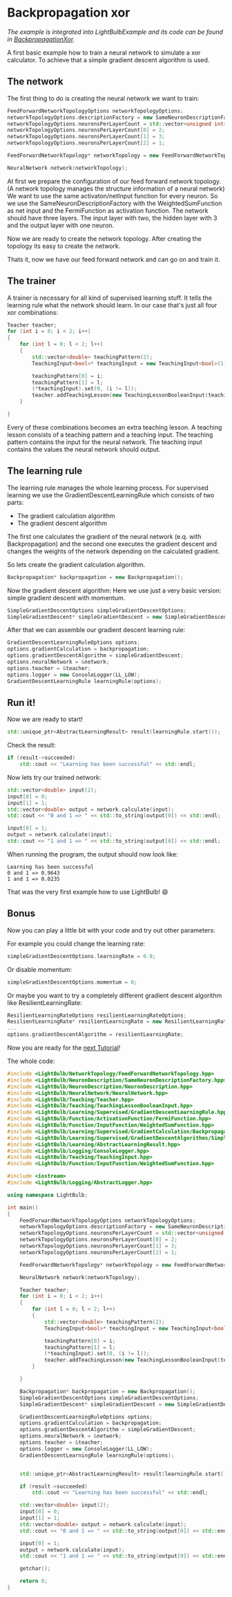 # Backpropagation xor

*The example is integrated into LightBulbExample and its code can be found in [BackpropagationXor](https://github.com/domin1101/LightBulb/tree/master/example/LightBulbExample/Examples/BackpropagationXor).*

A first basic example how to train a neural network to simulate a xor calculator. To achieve that a simple gradient descent algorithm is used.

## The network

The first thing to do is creating the neural network we want to train:

```cpp
FeedForwardNetworkTopologyOptions networkTopologyOptions;
networkTopologyOptions.descriptionFactory = new SameNeuronDescriptionFactory(new NeuronDescription(new WeightedSumFunction(), new FermiFunction(1)));
networkTopologyOptions.neuronsPerLayerCount = std::vector<unsigned int>(3);
networkTopologyOptions.neuronsPerLayerCount[0] = 2;
networkTopologyOptions.neuronsPerLayerCount[1] = 3;
networkTopologyOptions.neuronsPerLayerCount[2] = 1;

FeedForwardNetworkTopology* networkTopology = new FeedForwardNetworkTopology(networkTopologyOptions);

NeuralNetwork network(networkTopology);
```

At first we prepare the configuration of our feed forward network topology. (A network topology manages the structure information of a neural network)
We want to use the same activaton/netInput function for every neuron. So we use the SameNeuronDescriptionFactory with the WeightedSumFunction as net input and the FermiFunction as activation function.
The network should have three layers. The input layer with two, the hidden layer with 3 and the output layer with one neuron.

Now we are ready to create the network topology.
After creating the topology its easy to create the network.

Thats it, now we have our feed forward network and can go on and train it.

## The trainer 

A trainer is necessary for all kind of supervised learning stuff. It tells the learning rule what the network should learn.
In our case that's just all four xor combinations:

```cpp
Teacher teacher;
for (int i = 0; i < 2; i++)
{
	for (int l = 0; l < 2; l++)
	{
		std::vector<double> teachingPattern(2);
		TeachingInput<bool>* teachingInput = new TeachingInput<bool>(1);

		teachingPattern[0] = i;
		teachingPattern[1] = l;
		(*teachingInput).set(0, (i != l));
		teacher.addTeachingLesson(new TeachingLessonBooleanInput(teachingPattern, teachingInput));
	}

}
```

Every of these combinations becomes an extra teaching lesson. A teaching lesson consists of a teaching pattern and a teaching input.
The teaching pattern contains the input for the neural network.
The teaching input contains the values the neural network should output.

## The learning rule

The learning rule manages the whole learning process.
For supervised learning we use the GradientDescentLearningRule which consists of two parts:
* The gradient calculation algorithm
* The gradient descent algorithm

The first one calculates the gradient of the neural network (e.q. with Backpropagation) and the second one executes the gradient descent and changes the weights of the network depending on the calculated gradient.

So lets create the gradient calculation algorithm.
```cpp
Backpropagation* backpropagation = new Backpropagation();
```

Now the gradient descent algorithm: Here we use just a very basic version: simple gradient descent with momentum.
```cpp
SimpleGradientDescentOptions simpleGradientDescentOptions;
SimpleGradientDescent* simpleGradientDescent = new SimpleGradientDescent(simpleGradientDescentOptions);
```

After that we can assemble our gradient descent learning rule:
```cpp
GradientDescentLearningRuleOptions options;
options.gradientCalculation = backpropagation;
options.gradientDescentAlgorithm = simpleGradientDescent;
options.neuralNetwork = &network;
options.teacher = &teacher;
options.logger = new ConsoleLogger(LL_LOW);
GradientDescentLearningRule learningRule(options);
```

## Run it!

Now we are ready to start!
```cpp
std::unique_ptr<AbstractLearningResult> result(learningRule.start());
```

Check the result:
```cpp
if (result->succeeded)
    std::cout << "Learning has been successful" << std::endl;
```

Now lets try our trained network:
```cpp
std::vector<double> input(2);
input[0] = 0;
input[1] = 1;
std::vector<double> output = network.calculate(input);
std::cout << "0 and 1 => " << std::to_string(output[0]) << std::endl;

input[0] = 1;
output = network.calculate(input);
std::cout << "1 and 1 => " << std::to_string(output[0]) << std::endl;
```

When running the program, the output should now look like:
```
Learning has been successful
0 and 1 => 0.9643
1 and 1 => 0.0235
```

That was the very first example how to use LightBulb! :smile:

## Bonus

Now you can play a little bit with your code and try out other parameters:

For example you could change the learning rate:
```cpp
simpleGradientDescentOptions.learningRate = 0.9;
```
Or disable momentum:
```cpp
simpleGradientDescentOptions.momentum = 0;
```
Or maybe you want to try a completely different gradient descent algorithm like ResilientLearningRate:
```cpp
ResilientLearningRateOptions resilientLearningRateOptions;
ResilientLearningRate* resilientLearningRate = new ResilientLearningRate(resilientLearningRateOptions);
...
options.gradientDescentAlgorithm = resilientLearningRate;
```

Now you are ready for the [next Tutorial](function_evolution.md)!

The whole code:
```cpp
#include <LightBulb/NetworkTopology/FeedForwardNetworkTopology.hpp>
#include <LightBulb/NeuronDescription/SameNeuronDescriptionFactory.hpp>
#include <LightBulb/NeuronDescription/NeuronDescription.hpp>
#include <LightBulb/NeuralNetwork/NeuralNetwork.hpp>
#include <LightBulb/Teaching/Teacher.hpp>
#include <LightBulb/Teaching/TeachingLessonBooleanInput.hpp>
#include <LightBulb/Learning/Supervised/GradientDescentLearningRule.hpp>
#include <LightBulb/Function/ActivationFunction/FermiFunction.hpp>
#include <LightBulb/Function/InputFunction/WeightedSumFunction.hpp>
#include <LightBulb/Learning/Supervised/GradientCalculation/Backpropagation.hpp>
#include <LightBulb/Learning/Supervised/GradientDescentAlgorithms/SimpleGradientDescent.hpp>
#include <LightBulb/Learning/AbstractLearningResult.hpp>
#include <LightBulb/Logging/ConsoleLogger.hpp>
#include <LightBulb/Teaching/TeachingInput.hpp>
#include <LightBulb/Function/InputFunction/WeightedSumFunction.hpp>

#include <iostream>
#include <LightBulb/Logging/AbstractLogger.hpp>

using namespace LightBulb;

int main()
{
	FeedForwardNetworkTopologyOptions networkTopologyOptions;
	networkTopologyOptions.descriptionFactory = new SameNeuronDescriptionFactory(new NeuronDescription(new WeightedSumFunction(), new FermiFunction(1)));
	networkTopologyOptions.neuronsPerLayerCount = std::vector<unsigned int>(3);
	networkTopologyOptions.neuronsPerLayerCount[0] = 2;
	networkTopologyOptions.neuronsPerLayerCount[1] = 3;
	networkTopologyOptions.neuronsPerLayerCount[2] = 1;

	FeedForwardNetworkTopology* networkTopology = new FeedForwardNetworkTopology(networkTopologyOptions);

	NeuralNetwork network(networkTopology);

	Teacher teacher;
	for (int i = 0; i < 2; i++)
	{
		for (int l = 0; l < 2; l++)
		{
			std::vector<double> teachingPattern(2);
			TeachingInput<bool>* teachingInput = new TeachingInput<bool>(1);

			teachingPattern[0] = i;
			teachingPattern[1] = l;
			(*teachingInput).set(0, (i != l));
			teacher.addTeachingLesson(new TeachingLessonBooleanInput(teachingPattern, teachingInput));
		}

	}

	Backpropagation* backpropagation = new Backpropagation();
	SimpleGradientDescentOptions simpleGradientDescentOptions;
	SimpleGradientDescent* simpleGradientDescent = new SimpleGradientDescent(simpleGradientDescentOptions);

	GradientDescentLearningRuleOptions options;
	options.gradientCalculation = backpropagation;
	options.gradientDescentAlgorithm = simpleGradientDescent;
	options.neuralNetwork = &network;
	options.teacher = &teacher;
	options.logger = new ConsoleLogger(LL_LOW);
	GradientDescentLearningRule learningRule(options);


	std::unique_ptr<AbstractLearningResult> result(learningRule.start());

	if (result->succeeded)
		std::cout << "Learning has been successful" << std::endl;

	std::vector<double> input(2);
	input[0] = 0;
	input[1] = 1;
	std::vector<double> output = network.calculate(input);
	std::cout << "0 and 1 => " << std::to_string(output[0]) << std::endl;

	input[0] = 1;
	output = network.calculate(input);
	std::cout << "1 and 1 => " << std::to_string(output[0]) << std::endl;

	getchar();

	return 0;
}
```